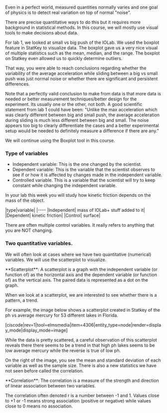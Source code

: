 Even in a perfect world, measured quantities normally varies and one goal of physics is to detect real variation on top of normal "noise". 

There are precise quantitative ways to do this but it requires more background in statistical methods. In this course, we will mostly use visual tools to make decisions about data. 
  
For lab 1, we looked at small vs big push of the IOLab. We used the boxplot feature in StatKey to visualize data. The boxplot gave us a very nice visual of multiple statistics such as the mean, median, and the range. The boxplot on Statkey even allowed us to quickly determine outliers. 

That way, you were able to reach conclusions regarding whether the variability of the average acceleration while sliding between a big vs small push was just normal noise or whether there are significant and persistent differences. 

<lrndesign-sidenote label="Instructor Note" icon="bookmark" bg-color="#c2e5f2">
Note that a perfectly valid conclusion to make from data is that more data is needed or better measurement techniques/better design for the experiment. Its usually one or the other, not both. A good scientific statement from lab 1 could have been: "Unlike the max acceleration which was clearly different between big and small push, the average acceleration during sliding is much less different between big and small. The noise appears too big to clearly differentiate the cases and a better experimental setup would be needed to definitely measure a difference if there are any."
</lrndesign-sidenote>

We will continue using the Boxplot tool in this course.

### Type of variables

* Independent variable: This is the one changed by the scientist. 
* Dependent variable: This is the variable that the scientist observes to see if or how it is affected by changes made in the independent variable. 
* Controlled variable. This is a variable that the scientist will try to keep constant while changing the independent variable. 

In your lab this week you will study how kinetic friction depends on the mass of the object. 

|type|variable|
|----
|Independent| mass of IOLab+ stuff added to it|
|Dependent| kinetic friction|
|Control| surface|

There are often multiple control variables. It really refers to anything that you are NOT changing. 


### Two quantitative variables. 

We will often look at cases where we have two quantitative (numerical) variables. We will use the scatterplot to visualize. 

<lrndesign-sidenote label="Definition" icon="bookmark" bg-color="#c2c2a3">
**Scatterplot**: A scatterplot is a graph with the independent variable (or function of) as the horizontal axis and the dependent variable (or function of) as the vertical axis. The paired data is represented as a dot on the graph. 
</lrndesign-sidenote>

When we look at a scatterplot, we are interested to see whether there is a pattern, a trend. 

For example, the image below shows a scatterplot created in Statkey of the ph vs average mercury for 53 different lakes in Florida.

[ciscode|rev=1|tool=elmsmedia|item=4306|entity_type=node|render=display_mode|display_mode=image]

While the data is pretty scattered, a careful observation of this scatterplot reveals there there seems to be a trend in that high ph lakes seems to be low average mercury while the reverse is true of low ph. 

On the right of the image, you see the mean and standard deviation of each variable as well as the sample size. There is also a new statistics we have not seen before called the correlation.

<lrndesign-sidenote label="Definition" icon="bookmark" bg-color="#c2c2a3">
**Correlation**: The correlation is a measure of the strength and direction of linear association between two variables. 
</lrndesign-sidenote>

The correlation often denoted r is a number between -1 and 1. Values close to +1 or -1 means strong association (positive or negative) while values close to 0 means no association. 


